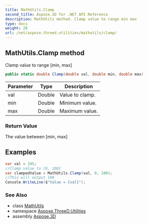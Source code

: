 ```yaml
---
title: MathUtils.Clamp
second_title: Aspose.3D for .NET API Reference
description: MathUtils method. Clamp value to range min max
type: docs
weight: 20
url: /net/aspose.threed.utilities/mathutils/clamp/
---
```

## MathUtils.Clamp method

Clamp value to range [min, max]

```csharp
public static double Clamp(double val, double min, double max)
```

| Parameter | Type | Description |
| --- | --- | --- |
| val | Double | Value to clamp. |
| min | Double | Minimum value. |
| max | Double | Maximum value. |

### Return Value

The value between [min, max]

## Examples

```csharp
var val = 195;
//Clamp value to [0, 100]
var clampedValue = MathUtils.Clamp(val, 0, 100);
//This will output 100
Console.WriteLine($"Value = {val}");
```

### See Also

* class [MathUtils](../)
* namespace [Aspose.ThreeD.Utilities](../../mathutils/)
* assembly [Aspose.3D](../../../)


